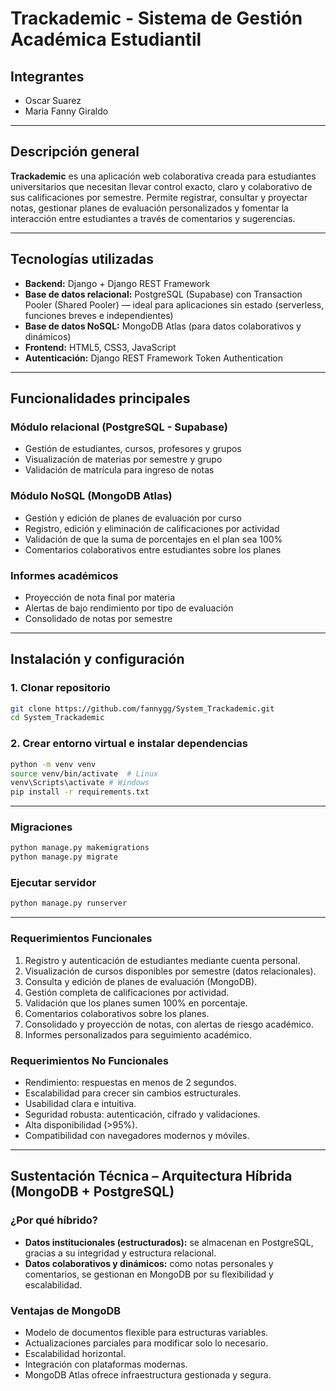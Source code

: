 
# Trackademic - Sistema de Gestión Académica Estudiantil

## Integrantes

* Oscar Suarez
* Maria Fanny Giraldo 

---

## Descripción general

**Trackademic** es una aplicación web colaborativa creada para estudiantes universitarios que necesitan llevar control exacto, claro y colaborativo de sus calificaciones por semestre. Permite registrar, consultar y proyectar notas, gestionar planes de evaluación personalizados y fomentar la interacción entre estudiantes a través de comentarios y sugerencias.

---

## Tecnologías utilizadas

* **Backend:** Django + Django REST Framework
* **Base de datos relacional:** PostgreSQL (Supabase) con Transaction Pooler (Shared Pooler) — ideal para aplicaciones sin estado (serverless, funciones breves e independientes)
* **Base de datos NoSQL:** MongoDB Atlas (para datos colaborativos y dinámicos)
* **Frontend:** HTML5, CSS3, JavaScript
* **Autenticación:** Django REST Framework Token Authentication

---

## Funcionalidades principales

### Módulo relacional (PostgreSQL - Supabase)

* Gestión de estudiantes, cursos, profesores y grupos
* Visualización de materias por semestre y grupo
* Validación de matrícula para ingreso de notas

### Módulo NoSQL (MongoDB Atlas)

* Gestión y edición de planes de evaluación por curso
* Registro, edición y eliminación de calificaciones por actividad
* Validación de que la suma de porcentajes en el plan sea 100%
* Comentarios colaborativos entre estudiantes sobre los planes

### Informes académicos

* Proyección de nota final por materia
* Alertas de bajo rendimiento por tipo de evaluación
* Consolidado de notas por semestre

---

## Instalación y configuración

### 1. Clonar repositorio

```bash
git clone https://github.com/fannygg/System_Trackademic.git
cd System_Trackademic
```

### 2. Crear entorno virtual e instalar dependencias

```bash
python -m venv venv
source venv/bin/activate  # Linux
venv\Scripts\activate # Windows
pip install -r requirements.txt
```
---

### Migraciones

```bash
python manage.py makemigrations
python manage.py migrate
```

### Ejecutar servidor

```bash
python manage.py runserver
```

---


### Requerimientos Funcionales

1. Registro y autenticación de estudiantes mediante cuenta personal.
2. Visualización de cursos disponibles por semestre (datos relacionales).
3. Consulta y edición de planes de evaluación (MongoDB).
4. Gestión completa de calificaciones por actividad.
5. Validación que los planes sumen 100% en porcentaje.
6. Comentarios colaborativos sobre los planes.
7. Consolidado y proyección de notas, con alertas de riesgo académico.
8. Informes personalizados para seguimiento académico.

### Requerimientos No Funcionales

* Rendimiento: respuestas en menos de 2 segundos.
* Escalabilidad para crecer sin cambios estructurales.
* Usabilidad clara e intuitiva.
* Seguridad robusta: autenticación, cifrado y validaciones.
* Alta disponibilidad (>95%).
* Compatibilidad con navegadores modernos y móviles.

---

## Sustentación Técnica – Arquitectura Híbrida (MongoDB + PostgreSQL)

### ¿Por qué híbrido?

* **Datos institucionales (estructurados):** se almacenan en PostgreSQL, gracias a su integridad y estructura relacional.
* **Datos colaborativos y dinámicos:** como notas personales y comentarios, se gestionan en MongoDB por su flexibilidad y escalabilidad.

### Ventajas de MongoDB

* Modelo de documentos flexible para estructuras variables.
* Actualizaciones parciales para modificar solo lo necesario.
* Escalabilidad horizontal.
* Integración con plataformas modernas.
* MongoDB Atlas ofrece infraestructura gestionada y segura.